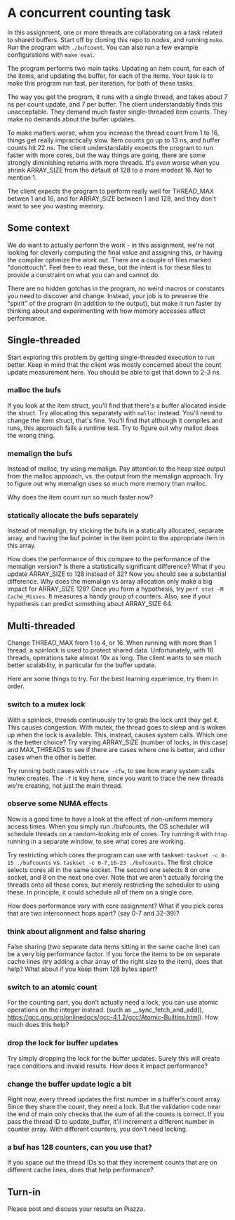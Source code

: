 # A concurrent counting task

In this assignment, one or more threads are collaborating on a task related to shared buffers. Start off by cloning this repo to *nodes*, and running ``make``. Run the program with ``./bufcount``. You can also run a few example configurations with ``make eval``.

The program performs two main tasks. Updating an item count, for each of the items, and updating the buffer, for each of the items. Your task is to make this program run fast, per iteration, for both of these tasks. 

The way you get the program, it runs with a single thread, and takes about 7 ns per count update, and 7 per buffer. The client understandably finds this unacceptable. They demand much faster single-threaded item counts. They make no demands about the buffer updates.

To make matters worse, when you increase the thread count from 1 to 16, things get really impractically slow. Item counts go up to 13 ns, and buffer counts hit 22 ns. The client understandably expects the program to run faster with more cores, but the way things are going, there are some strongly diminishing returns with more threads. It's *even* worse when you shrink ARRAY_SIZE from the default of 128 to a more modest 16. Not to mention 1.

The client expects the program to perform really well for THREAD_MAX betwen 1 and 16, and for ARRAY_SIZE between 1 and 128, and they don't want to see you wasting memory.

## Some context

We do want to actually perform the work - in this assignment, we're not looking for cleverly computing the final value and assigning this, or having the compiler optimize the work out. There are a couple of files marked "donottouch". Feel free to read these, but the intent is for these files to provide a constraint on what you can and cannot do. 

There are no hidden gotchas in the program, no weird macros or constants you need to discover and change. Instead, your job is to preserve the "spirit" of the program (in addition to the output), but make it run faster by thinking about and experimenting with how memory accesses affect performance. 

## Single-threaded

Start exploring this problem by getting single-threaded execution to run better. Keep in mind that the client was mostly concerned about the count update measurement here. You should be able to get that down to 2-3 ns. 

### malloc the bufs
If you look at the item struct, you'll find that there's a buffer allocated inside the struct. Try allocating this separately with ``malloc`` instead. You'll need to change the item struct, that's fine. You'll find that although it compiles and runs, this approach fails a runtime test. Try to figure out why malloc does the wrong thing.

### memalign the bufs
Instead of malloc, try using memalign. Pay attention to the heap size output from the malloc approach, vs. the output from the memalign approach. Try to figure out why memalign uses so much more memory than malloc. 

Why does the item count run so much faster now?

### statically allocate the bufs separately
Instead of memalign, try sticking the bufs in a statically allocated, separate array, and having the buf pointer in the item point to the appropriate item in this array. 

How does the performance of this compare to the performance of the memalign version? Is there a statistically significant difference?
What if you update ARRAY_SIZE to 128 instead of 32? Now you should see a substantial difference. Why does the memalign vs array allocation only make a big impact for ARRAY_SIZE 128? Once you form a hypothesis, try `perf stat -M Cache_Misses`. It measures a handy group of counters.
Also, see if your hypothesis can predict something about ARRAY_SIZE 64.

## Multi-threaded

Change THREAD_MAX from 1 to 4, or 16. When running with more than 1 thread, a spinlock is used to protect shared data. Unfortunately, with 16 threads, operations take almost 10x as long.
The client wants to see much better scalability, in particular for the buffer update.

Here are some things to try. For the best learning experience, try them in order.

### switch to a mutex lock

With a spinlock, threads continuously try to grab the lock until they get it. This causes congestion. With mutex, the thread goes to sleep and is woken up when the lock is available. This, instead, causes system calls. Which one is the better choice? Try varying ARRAY_SIZE (number of locks, in this case) and MAX_THREADS to see if there are cases where one is better, and other cases when the other is better.

Try running both cases with `strace -cfw`, to see how many system calls mutex creates. The `-f` is key here, since you want to trace the new threads we're creating, not just the main thread.  

### observe some NUMA effects

Now is a good time to have a look at the effect of non-uniform memory access times. When you simply run ./bufcounts, the OS scheduler will schedule threads on a random-looking mix of cores. Try running it with `htop` running in a separate window, to see what cores are working. 

Try restricting which cores the program can use with taskset: `taskset -c 0-15 ./bufcounts` vs. `taskset -c 0-7,16-23 ./bufcounts`. The first choice selects cores all in the same socket. The second one selects 8 on one socket, and 8 on the next one over. Note that we aren't actually forcing the threads onto all these cores, but merely restricting the scheduler to using these. In principle, it could schedule all of them on a single core. 

How does performance vary with core assignment? What if you pick cores that are two interconnect hops apart? (say 0-7 and 32-39)?

### think about alignment and false sharing

False sharing (two separate data items sitting in the same cache line) can be a very big performance factor. 
If you force the items to be on separate cache lines (try adding a char array of the right size to the item), does that help? 
What about if you keep them 128 bytes apart?

### switch to an atomic count

For the counting part, you don't actually need a lock, you can use atomic operations on the integer instead. (such as 
__sync_fetch_and_add(), https://gcc.gnu.org/onlinedocs/gcc-4.1.2/gcc/Atomic-Builtins.html). How much does this help?

### drop the lock for buffer updates

Try simply dropping the lock for the buffer updates. Surely this will create race conditions and invalid results. How does it impact performance?

### change the buffer update logic a bit

Right now, every thread updates the first number in a buffer's count array. Since they share the count, they need a lock. But the validation code near the end of main only checks that the *sum* of all the counts is correct. If you pass the thread ID to update_buffer, it'll increment a different number in counter array. With different counters, you don't need locking.

### a buf has 128 counters, can you use that?

If you space out the thread IDs so that they increment counts that are on different cache lines, does that help performance?

## Turn-in

Please post and discuss your results on Piazza. 
